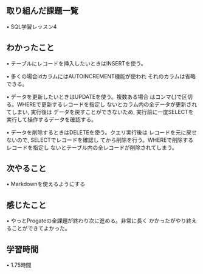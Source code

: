 ## 取り組んだ課題一覧
• SQL学習レッスン4

## わかったこと
• テーブルにレコードを挿入したいときはINSERTを使う。

• 多くの場合idカラムにはAUTOINCREMENT機能が使われ
それのカラムは省略できる。

• データを更新したいときはUPDATEを使う。複数ある場合
はコンマ(,)で区切る。WHEREで更新するレコードを指定し
ないとカラム内の全データが更新されてしまい, 実行後は 
データを戻すことができないため, 実行前に一度SELECTを
実行して操作するデータを確認する。

• データを削除するときはDELETEを使う。クエリ実行後は
レコードを元に戻せないので, SELECTでレコードを確認し
てから削除を行う。WHEREで削除するレコードを指定し
ないとテーブル内の全レコードが削除されてしまう。


## 次やること
• Markdownを使えるようにする

## 感じたこと
• やっとProgateの全課題が終わり次に進める。非常に長く
かかったがやり終えることができてよかった。

## 学習時間
• 1.75時間
